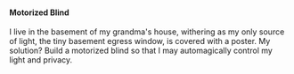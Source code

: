 #### Motorized Blind

I live in the basement of my grandma's house, withering as my only source of light, the tiny basement egress window, is covered with a poster. My solution? Build a motorized blind so that I may automagically control my light and privacy.
